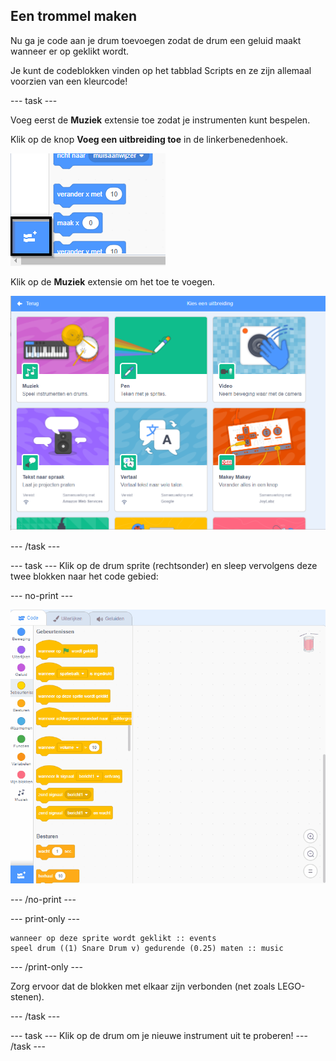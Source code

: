 ## Een trommel maken

Nu ga je code aan je drum toevoegen zodat de drum een geluid maakt wanneer er op geklikt wordt.

Je kunt de codeblokken vinden op het tabblad Scripts en ze zijn allemaal voorzien van een kleurcode!

--- task ---

Voeg eerst de **Muziek** extensie toe zodat je instrumenten kunt bespelen.

Klik op de knop **Voeg een uitbreiding toe** in de linkerbenedenhoek.

![voeg een uitbreiding toe knop gemarkeerd](images/add-extension-annotated.png)

Klik op de **Muziek** extensie om het toe te voegen.

![penuitbreiding gemarkeerd](images/click-music-annotated.png)

--- /task ---

--- task --- Klik op de drum sprite (rechtsonder) en sleep vervolgens deze twee blokken naar het code gebied:

--- no-print ---

![screenshot](images/connect-block.gif)

--- /no-print ---

--- print-only ---

```blocks3
wanneer op deze sprite wordt geklikt :: events
speel drum ((1) Snare Drum v) gedurende (0.25) maten :: music
```

--- /print-only ---

Zorg ervoor dat de blokken met elkaar zijn verbonden (net zoals LEGO-stenen).

--- /task ---

--- task --- Klik op de drum om je nieuwe instrument uit te proberen! --- /task ---